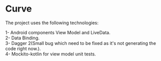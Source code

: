 # Curve

The project uses the following technologies:

1- Android components View Model and LiveData.<br />
2- Data Binding.<br />
3- Dagger 2(Small bug which need to be fixed as it's not generating the code right now.).<br />
4- Mockito-kotlin for view model unit tests.<br />
